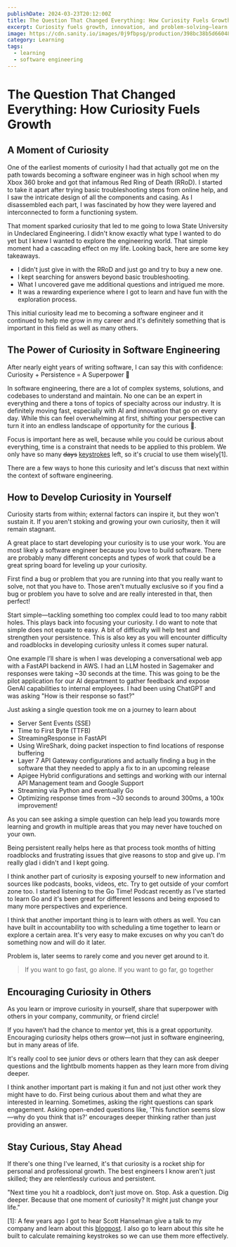 ```yaml
---
publishDate: 2024-03-23T20:12:00Z
title: The Question That Changed Everything: How Curiosity Fuels Growth
excerpt: Curiosity fuels growth, innovation, and problem-solving—learn how to cultivate it in yourself and inspire it in others.
image: https://cdn.sanity.io/images/0j9fbpsg/production/398bc38b5d660484a35bb7ad0ac73dfeac414aa9-5827x3602.jpg
category: Learning
tags:
  - learning
  - software engineering
---
```


# The Question That Changed Everything: How Curiosity Fuels Growth

## A Moment of Curiosity

One of the earliest moments of curiosity I had that actually got me on the path towards becoming a software engineer was in high school when my Xbox 360 broke and got that infamous Red Ring of Death (RRoD). I started to take it apart after trying basic troubleshooting steps from online help, and I saw the intricate design of all the components and casing. As I disassembled each part, I was fascinated by how they were layered and interconnected to form a functioning system.

That moment sparked curiosity that led to me going to Iowa State University in Undeclared Engineering. I didn't know exactly what type I wanted to do yet but I knew I wanted to explore the engineering world. That simple moment had a cascading effect on my life. Looking back, here are some key takeaways.

- I didn't just give in with the RRoD and just go and try to buy a new one.
- I kept searching for answers beyond basic troubleshooting.
- What I uncovered gave me additional questions and intrigued me more.
- It was a rewarding experience where I got to learn and have fun with the exploration process.

This initial curiosity lead me to becoming a software engineer and it continued to help me grow in my career and it's definitely something that is important in this field as well as many others.

## The Power of Curiosity in Software Engineering

After nearly eight years of writing software, I can say this with confidence:
Curiosity + Persistence = A Superpower 💪

In software engineering, there are a lot of complex systems, solutions, and codebases to understand and maintain. No one can be an expert in everything and there a tons of topics of specialty across our industry. It is definitely moving fast, especially with AI and innovation that go on every day. While this can feel overwhelming at first, shifting your perspective can turn it into an endless landscape of opportunity for the curious 🤔.

Focus is important here as well, because while you could be curious about everything, time is a constraint that needs to be applied to this problem. We only have so many ~~days~~ [keystrokes](https://keysleft.com/) left, so it's crucial to use them wisely[1].

There are a few ways to hone this curiosity and let's discuss that next within the context of software engineering.

## How to Develop Curiosity in Yourself

Curiosity starts from within; external factors can inspire it, but they won't sustain it. If you aren't stoking and growing your own curiosity, then it will remain stagnant.

A great place to start developing your curiosity is to use your work. You are most likely a software engineer because you love to build software. There are probably many different concepts and types of work that could be a great spring board for leveling up your curiosity.

First find a bug or problem that you are running into that you really want to solve, not that you have to. Those aren't mutually exclusive so if you find a bug or problem you have to solve and are really interested in that, then perfect!

Start simple—tackling something too complex could lead to too many rabbit holes. This plays back into focusing your curiosity. I do want to note that simple does not equate to easy. A bit of difficulty will help test and strengthen your persistence. This is also key as you will encounter difficulty and roadblocks in developing curiosity unless it comes super natural.

One example I’ll share is when I was developing a conversational web app with a FastAPI backend in AWS. I had an LLM hosted in Sagemaker and responses were taking ~30 seconds at the time. This was going to be the pilot application for our AI department to gather feedback and expose GenAI capabilities to internal employees. I had been using ChatGPT and was asking "How is their response so fast?"

Just asking a single question took me on a journey to learn about

- Server Sent Events (SSE)
- Time to First Byte (TTFB)
- StreamingResponse in FastAPI
- Using WireShark, doing packet inspection to find locations of response buffering
- Layer 7 API Gateway configurations and actually finding a bug in the software that they needed to apply a fix to in an upcoming release
- Apigee Hybrid configurations and settings and working with our internal API Management team and Google Support
- Streaming via Python and eventually Go
- Optimizing response times from ~30 seconds to around 300ms, a 100x improvement!

As you can see asking a simple question can help lead you towards more learning and growth in multiple areas that you may never have touched on your own.

Being persistent really helps here as that process took months of hitting roadblocks and frustrating issues that give reasons to stop and give up. I'm really glad i didn't and I kept going.

I think another part of curiosity is exposing yourself to new information and sources like podcasts, books, videos, etc. Try to get outside of your comfort zone too. I started listening to the Go Time! Podcast recently as I've started to learn Go and it's been great for different lessons and being exposed to many more perspectives and experience.

I think that another important thing is to learn with others as well. You can have built in accountability too with scheduling a time together to learn or explore a certain area. It's very easy to make excuses on why you can't do something now and will do it later.

Problem is, later seems to rarely come and you never get around to it.

> If you want to go fast, go alone. If you want to go far, go together

## Encouraging Curiosity in Others

As you learn or improve curiosity in yourself, share that superpower with others in your company, community, or friend circle!

If you haven’t had the chance to mentor yet, this is a great opportunity. Encouraging curiosity helps others grow—not just in software engineering, but in many areas of life.

It's really cool to see junior devs or others learn that they can ask deeper questions and the lightbulb moments happen as they learn more from diving deeper.

I think another important part is making it fun and not just other work they might have to do. First being curious about them and what they are interested in learning. Sometimes, asking the right questions can spark engagement. Asking open-ended questions like, 'This function seems slow—why do you think that is?' encourages deeper thinking rather than just providing an answer.

## Stay Curious, Stay Ahead

If there's one thing I've learned, it's that curiosity is a rocket ship for personal and professional growth. The best engineers I know aren't just skilled; they are relentlessly curious and persistent.

"Next time you hit a roadblock, don’t just move on.
Stop. Ask a question. Dig deeper.
Because that one moment of curiosity?
It might just change your life."

[1]: A few years ago I got to hear Scott Hanselman give a talk to my company and learn about this [blogpost](https://www.hanselman.com/blog/do-they-deserve-the-gift-of-your-keystrokes). I also go to learn about this site he built to calculate remaining keystrokes so we can use them more effectively.
